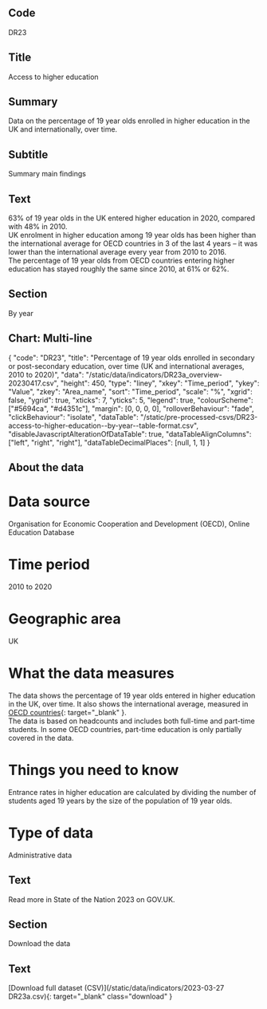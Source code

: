 ## Code
DR23

## Title
Access to higher education

## Summary
Data on the percentage of 19 year olds enrolled in higher education in the UK and internationally, over time.

## Subtitle
Summary main findings

## Text
63% of 19 year olds in the UK entered higher education in 2020, compared with 48% in 2010. 
<br>
UK enrolment in higher education among 19 year olds has been higher than the international average for OECD countries in 3 of the last 4 years – it was lower than the international average every year from 2010 to 2016.
<br>
The percentage of 19 year olds from OECD countries entering higher education has stayed roughly the same since 2010, at 61% or 62%.

## Section
By year

## Chart: Multi-line
{
    "code": "DR23",
    "title": "Percentage of 19 year olds enrolled in secondary or post-secondary education, over time (UK and international averages, 2010 to 2020)",
    "data": "/static/data/indicators/DR23a_overview-20230417.csv",
    "height": 450,
    "type": "liney",
    "xkey": "Time_period",
    "ykey": "Value",
    "zkey": "Area_name",
    "sort": "Time_period",
    "scale": "%",
    "xgrid": false,
    "ygrid": true,
    "xticks": 7,
    "yticks": 5,
    "legend": true,
    "colourScheme": ["#5694ca", "#d4351c"],
    "margin": [0, 0, 0, 0],
    "rolloverBehaviour": "fade",
    "clickBehaviour": "isolate",
    "dataTable": "/static/pre-processed-csvs/DR23-access-to-higher-education--by-year--table-format.csv",
    "disableJavascriptAlterationOfDataTable": true,
    "dataTableAlignColumns": ["left", "right", "right"],
    "dataTableDecimalPlaces": [null, 1, 1]
}

## About the data
# Data source
Organisation for Economic Cooperation and Development (OECD), Online Education Database

# Time period
2010 to 2020

# Geographic area
UK

# What the data measures
The data shows the percentage of 19 year olds entered in higher education in the UK, over time. It also shows the international average, measured in [OECD countries](https://www.oecd.org/about/document/ratification-oecd-convention.htm){: target="_blank" }.
<br>
The data is based on headcounts and includes both full-time and part-time students. In some OECD countries, part-time education is only partially covered in the data.

# Things you need to know
Entrance rates in higher education are calculated by dividing the number of students aged 19 years by the size of the population of 19 year olds.

# Type of data
Administrative data

## Text
Read more in State of the Nation 2023 on GOV.UK.

## Section
Download the data

## Text
[Download full dataset (CSV)](/static/data/indicators/2023-03-27 DR23a.csv){: target="_blank" class="download" }
